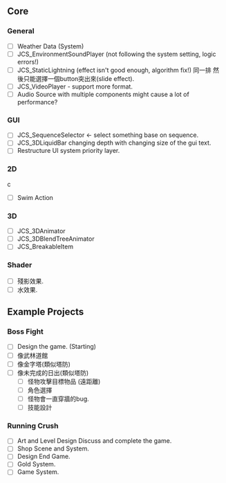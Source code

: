 ## Core

### General

- [ ] Weather Data (System)
- [ ] JCS_EnvironmentSoundPlayer (not following the system setting, logic errors!)
- [ ] JCS_StaticLightning (effect isn't good enough, algorithm fix!) 同一排 然後只能選擇一個button突出來(slide effect).
- [ ] JCS_VideoPlayer - support more format.
- [ ] Audio Source with multiple components might cause a lot of performance?

### GUI

- [ ] JCS_SequenceSelector <- select something base on sequence.
- [ ] JCS_3DLiquidBar changing depth with changing size of the gui text.
- [ ] Restructure UI system priority layer.

### 2D
c
- [ ] Swim Action

### 3D

- [ ] JCS_3DAnimator
- [ ] JCS_3DBlendTreeAnimator
- [ ] JCS_BreakableItem
    
### Shader
- [ ] 殘影效果.
- [ ] 水效果.

## Example Projects

### Boss Fight

- [ ] Design the game. (Starting)
- [ ] 像武林道館
- [ ] 像金字塔(類似塔防)
- [ ] 像未完成的日出(類似塔防)
  - [ ] 怪物攻擊目標物品 (遠距離)
  - [ ] 角色選擇
  - [ ] 怪物會一直穿牆的bug.
  - [ ] 技能設計

### Running Crush

- [ ] Art and Level Design Discuss and complete the game.
- [ ] Shop Scene and System.
- [ ] Design End Game.
- [ ] Gold System.
- [ ] Game System.
